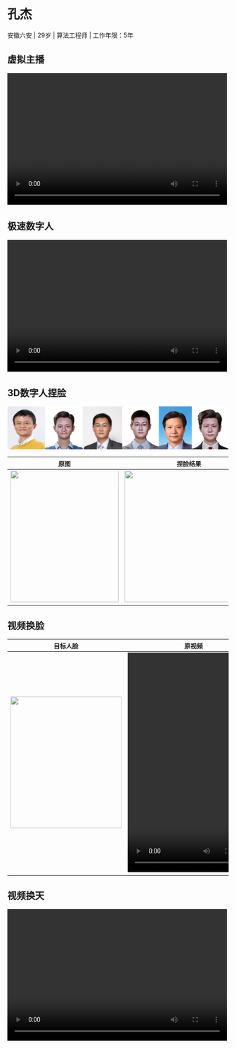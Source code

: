 # 孔杰
安徽六安 | 29岁 | 算法工程师 | 工作年限：5年
## 虚拟主播
<video src="https://user-images.githubusercontent.com/26479528/232692446-7381bd99-489a-413e-897e-36744fdcb298.mp4" controls="controls" width="500" height="300">您的浏览器不支持播放该视频！</video>

## 极速数字人
<video src="https://user-images.githubusercontent.com/26479528/232521913-4de176cf-6e49-46aa-8704-88894a835972.mp4" controls="controls" width="500" height="300">您的浏览器不支持播放该视频！</video>

## 3D数字人捏脸
![](makeup_face_demo.png)

|原图             |捏脸结果            |3D数字人              |
|:----------------: |:--------------: | :--------------------: |
|<img src='https://user-images.githubusercontent.com/26479528/232727624-e39e17b6-aab5-4551-b5ef-769bc32a9c10.jpg' width="246" height="300">|<img src='https://user-images.githubusercontent.com/26479528/232728727-04cb7d76-5b4a-4c88-86c6-86c8876d8d3f.png' width="293" height="300">|<video src="https://user-images.githubusercontent.com/26479528/232726089-69f5563d-05d4-4594-819a-8a3fdbbfc9d4.mp4" controls="controls" width="300" height="300">您的浏览器不支持播放该视频！</video>|

## 视频换脸
|目标人脸         |原视频              |Ours             |SimSwap            |
|:----------------: |:----------------: |:----------------: | :----------------: |
|<img src='https://user-images.githubusercontent.com/26479528/232755290-1601df46-deb8-4532-89b0-b207f3bab575.jpeg' width="253" height="300">|<video src="https://user-images.githubusercontent.com/26479528/232732081-4a2bc53d-633c-48b6-b161-6efcc8fce4be.mp4" controls="controls" width="300" height="500">您的浏览器不支持播放该视频！</video>|<video src="https://user-images.githubusercontent.com/26479528/232732266-31bb8200-fc60-4bb9-84b3-6a6c81aed900.mp4" controls="controls" width="300" height="500">您的浏览器不支持播放该视频！</video>|<video src="https://user-images.githubusercontent.com/26479528/232732414-a1cbdc85-47f9-4b8a-bf22-1ebee3c33c41.mp4" controls="controls" width="300" height="500">您的浏览器不支持播放该视频！</video>|


## 视频换天
<video src="https://user-images.githubusercontent.com/26479528/232736015-10aa39e4-5c6f-4c4b-a6c1-7b32f5d84bfd.mp4" controls="controls" width="500" height="300">您的浏览器不支持播放该视频！</video>
